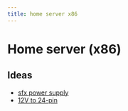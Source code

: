 ```yaml
---
title: home server x86
---
```


# Home server (x86)

## Ideas

- [sfx power supply](https://hotline.ua/ua/computer/bloki-pitaniya/2574/)
- [12V to 24-pin](https://prom.ua/p1431738038-atx-180w-pico.html)
